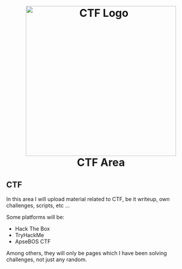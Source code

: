 <h1 align="center">
  <br>
  <a href="https://github.com/n0obit4/CTF/"><img src="http://www.esi-sba.dz/fr/images/au-2018-2019/actualite-evenement/csaw.png" alt="CTF Logo" border="0" width="400"></a>
  <br>
  CTF Area
  <br>
</h1>

## CTF

In this area I will upload material related to CTF, be it writeup, own challenges, scripts, etc ...

Some platforms will be:

  - Hack The Box
  - TryHackMe
  - ApseBOS CTF

Among others, they will only be pages which I have been solving challenges, not just any random.

